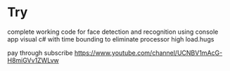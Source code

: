 # Try

complete working code for face detection and recognition using console app visual c# with time bounding to eliminate processor high load.hugs

pay through subscribe https://www.youtube.com/channel/UCNBV1mAcG-H8miGVv1ZWLvw
